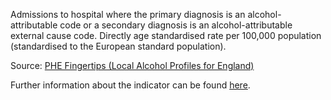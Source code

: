 Admissions to hospital where the primary diagnosis is an alcohol-attributable code or a secondary diagnosis is an alcohol-attributable external cause code. Directly age standardised rate per 100,000 population (standardised to the European standard population).

Source: [PHE Fingertips (Local Alcohol Profiles for England)](https://fingertips.phe.org.uk/profile/local-alcohol-profiles)

Further information about the indicator can be found [here](https://fingertips.phe.org.uk/search/91414).

